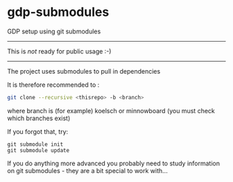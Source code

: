 # gdp-submodules
GDP setup using git submodules

--- 

This is *not* ready for public usage :-)

---- 

The project uses submodules to pull in dependencies

It is therefore recommended to :

```bash
git clone --recursive <thisrepo> -b <branch>
```
where branch is (for example) koelsch or minnowboard
(you must check which branches exist)

If you forgot that, try:
```
git submodule init
git submodule update
```

If you do anything more advanced you probably need to study
information on git submodules - they are a bit special to
work with...
